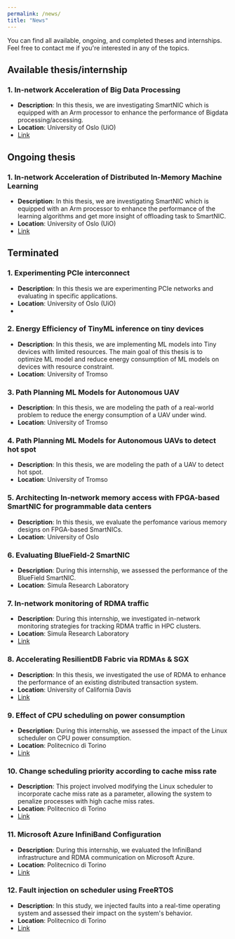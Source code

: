 ```yaml
---
permalink: /news/
title: "News"
---
```

You can find all available, ongoing, and completed theses and internships. Feel free to contact me if you're interested in any of the topics.

## Available thesis/internship

### 1. **In-network Acceleration of Big Data Processing**   
   - **Description**: In this thesis, we are investigating SmartNIC which is equipped with an Arm processor
      to enhance the performance of Bigdata processing/accessing.
   - **Location**: University of Oslo (UiO)
   - [Link](https://www.mn.uio.no/ifi/studier/masteroppgaver/nd/in-network-acceleration-of-big-data-processing.html)


## Ongoing thesis

### 1. **In-network Acceleration of Distributed In-Memory Machine Learning**   
   - **Description**: In this thesis, we are investigating SmartNIC which is equipped with an Arm processor
      to enhance the performance of the learning algorithms and get more insight of offloading task to SmartNIC.
   - **Location**: University of Oslo (UiO) 
   - [Link](https://www.mn.uio.no/ifi/studier/masteroppgaver/nd/in-network-acceleration-of-distributed-in-memory-m.html)


## Terminated

### 1. **Experimenting PCIe interconnect**   
   - **Description**: In this thesis we are experimenting PCIe networks and evaluating in specific applications. 
   - **Location**: University of Oslo (UiO)
   - 
### 2. **Energy Efficiency of TinyML inference on tiny devices**   
   - **Description**: In this thesis, we are implementing ML models into Tiny devices with limited resources.
      The main goal of this thesis is to optimize ML model and reduce energy consumption of ML models on devices with resource constraint.
   - **Location**: University of Tromso     

### 3. **Path Planning ML Models for Autonomous UAV**   
   - **Description**: In this thesis, we are modeling the path of a real-world problem to reduce the energy consumption of a UAV under wind.
   - **Location**: University of Tromso 
    
### 4. **Path Planning ML Models for Autonomous UAVs to detect hot spot**   
   - **Description**: In this thesis, we are modeling the path of a UAV to detect hot spot.
   - **Location**: University of Tromso


### 5. **Architecting In-network memory access with FPGA-based SmartNIC for programmable data centers**   
   - **Description**: In this thesis, we evaluate the perfomance various memory designs on FPGA-based SmartNICs.
   - **Location**: University of Oslo


### 6. **Evaluating BlueField-2 SmartNIC**   
   - **Description**: During this internship, we assessed the performance of the BlueField SmartNIC.
   - **Location**: Simula Research Laboratory

### 7. **In-network monitoring of RDMA traffic**   
   - **Description**: During this internship, we investigated in-network monitoring strategies for tracking RDMA traffic in HPC clusters.
   - **Location**: Simula Research Laboratory
   - [Link](https://link.springer.com/chapter/10.1007/978-3-031-57942-4_35)

### 8. **Accelerating ResilientDB Fabric via RDMAs & SGX**   
   - **Description**: In this thesis, we investigated the use of RDMA to enhance the performance of an existing distributed transaction system.
   - **Location**: University of California Davis
   - [Link](https://expolab.resilientdb.com/)

### 9. Effect of CPU scheduling on power consumption
  - **Description**: During this internship, we assessed the impact of the Linux scheduler on CPU power consumption.
  - **Location**: Politecnico di Torino
  - [Link](https://www.researchgate.net/publication/383057487_Effect_of_CPU_scheduling_on_power_consumption)
    
### 10. Change scheduling priority according to cache miss rate
  - **Description**: This project involved modifying the Linux scheduler to incorporate cache miss rate as a parameter, allowing the system to penalize processes with high cache miss rates.
  - **Location**: Politecnico di Torino
  - [Link](https://www.researchgate.net/publication/383057404_Change_scheduling_priority_according_to_cache_miss_rate)

### 11. Microsoft Azure InfiniBand Configuration
   - **Description**: During this internship, we evaluated the InfiniBand infrastructure and RDMA communication on Microsoft Azure.
  - **Location**: Politecnico di Torino
  - [Link](https://www.researchgate.net/publication/358500882_Politecnico_di_Torino_Microsoft_Azure_InfiniBand_Configuration_technical_report_Advisor_Masoud_Hemmatpour_system_Programming_course_project)

### 12. Fault injection on scheduler using FreeRTOS
  - **Description**: In this study, we injected faults into a real-time operating system and assessed their impact on the system's behavior.
  - **Location**: Politecnico di Torino
  - [Link](https://www.researchgate.net/publication/383794179_Operating_systems_Fault_injection_on_scheduler_using_FreeRTOS)
 




 








